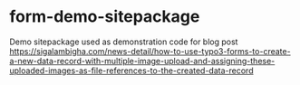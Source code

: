# form-demo-sitepackage
Demo sitepackage used as demonstration code for blog post https://sigalambigha.com/news-detail/how-to-use-typo3-forms-to-create-a-new-data-record-with-multiple-image-upload-and-assigning-these-uploaded-images-as-file-references-to-the-created-data-record
